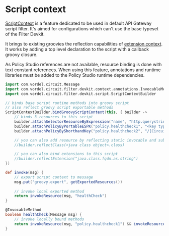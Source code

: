 # Script context

[ScriptContext](../filter-devkit-runtime/src/main/java/com/vordel/circuit/filter/devkit/script/ScriptContext.java) is a feature dedicated to be used in default API Gateway script filter. It's aimed for configurations which can't use the base typeset of the Filter Devkit.

It brings to existing groovies the reflection capabilities of [extension context](ExtensionContext.md). It works by adding a top level declaration to the script with a callback groovy closure.

As Policy Studio references are not available, resource binding is done with text constant references. When using this feature, annotations and runtime libraries must be added to the Policy Studio runtime dependencies.

```groovy
import com.vordel.circuit.Message
import com.vordel.circuit.filter.devkit.context.annotations.InvocableMethod
import com.vordel.circuit.filter.devkit.script.ScriptContextBuilder

// binds base script runtime methods into groovy script
// also reflect groovy script exportable methods
ScriptContextBuilder.bindGroovyScriptContext(this, { builder ->
	// binds 3 resources to this script
	builder.attachSelectorResourceByExpression("name", "http.querystring.name", String.class)
	builder.attachPolicyByPortableESPK("policy.healthcheck1", "<key type='CircuitContainer'><id field='name' value='Policy Library'/><key type='FilterCircuit'><id field='name' value='Health Check'/></key></key>")
	builder.attachPolicyByShorthandKey("policy.healthcheck2", "/[CircuitContainer]name=Policy Library/[FilterCircuit]name=Health Check")

	// you can also add resource by reflecting static invocable and substitutable from existing class
	//builder.reflectClass(<java class object>.class)

	// you can also bind extensions to this script
	//builder.reflectExtension("java.class.fqdn.as.string")
})

def invoke(msg) {
	// export script context to message
	msg.put("groovy.export", getExportedResources())
	
	// invoke local exported method
	return invokeResource(msg, "healthCheck")
}

@InvocableMethod
boolean healthCheck(Message msg) {
	// invoke locally bound methods
	return invokeResource(msg, "policy.healthcheck1") && invokeResource(msg, "policy.healthcheck2")
}
```
